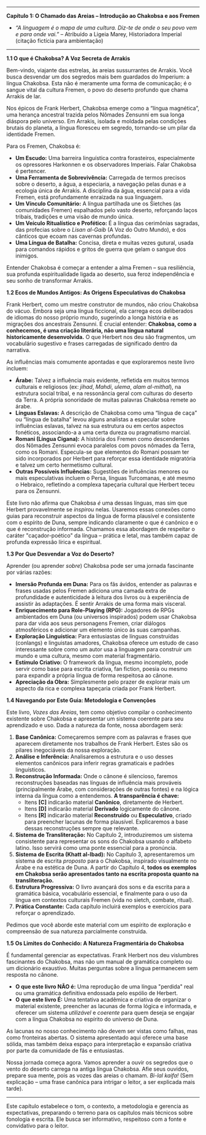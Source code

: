 
---

**Capítulo 1: O Chamado das Areias – Introdução ao Chakobsa e aos Fremen**


*   *“A linguagem é o mapa de uma cultura. Diz-te de onde o seu povo vem e para onde vai.”* – Atribuído a Ligeia Marey, Historiadora Imperial (citação fictícia para ambientação)

---

**1.1 O que é Chakobsa? A Voz Secreta de Arrakis**

Bem-vindo, viajante das estrelas, às areias sussurrantes de Arrakis. Você busca desvendar um dos segredos mais bem guardados do Imperium: a língua Chakobsa. Esta não é meramente uma forma de comunicação; é o sangue vital da cultura Fremen, o povo do deserto profundo que chama Arrakis de lar.

Nos épicos de Frank Herbert, Chakobsa emerge como a “língua magnética”, uma herança ancestral trazida pelos Nômades Zensunni em sua longa diáspora pelo universo. Em Arrakis, isolada e moldada pelas condições brutais do planeta, a língua floresceu em segredo, tornando-se um pilar da identidade Fremen.

Para os Fremen, Chakobsa é:

*   **Um Escudo:** Uma barreira linguística contra forasteiros, especialmente os opressores Harkonnen e os observadores Imperiais. Falar Chakobsa é pertencer.
*   **Uma Ferramenta de Sobrevivência:** Carregada de termos precisos sobre o deserto, a água, a especiaria, a navegação pelas dunas e a ecologia única de Arrakis. A disciplina da água, essencial para a vida Fremen, está profundamente enraizada na sua linguagem.
*   **Um Vínculo Comunitário:** A língua partilhada une os Sietches (as comunidades Fremen) espalhados pelo vasto deserto, reforçando laços tribais, tradições e uma visão de mundo única.
*   **Um Veículo Ritualístico e Profético:** É a língua das cerimônias sagradas, das profecias sobre o *Lisan al-Gaib* (A Voz do Outro Mundo), e dos cânticos que ecoam nas cavernas profundas.
*   **Uma Língua de Batalha:** Concisa, direta e muitas vezes gutural, usada para comandos rápidos e gritos de guerra que gelam o sangue dos inimigos.

Entender Chakobsa é começar a entender a alma Fremen – sua resiliência, sua profunda espiritualidade ligada ao deserto, sua feroz independência e seu sonho de transformar Arrakis.

**1.2 Ecos de Mundos Antigos: As Origens Especulativas do Chakobsa**

Frank Herbert, como um mestre construtor de mundos, não criou Chakobsa do vácuo. Embora seja uma língua ficcional, ela carrega ecos deliberados de idiomas do nosso próprio mundo, sugerindo a longa história e as migrações dos ancestrais Zensunni. É crucial entender: **Chakobsa, como a conhecemos, é uma criação literária, não uma língua natural historicamente desenvolvida.** O que Herbert nos deu são fragmentos, um vocabulário sugestivo e frases carregadas de significado dentro da narrativa.

As influências mais comumente apontadas e que exploraremos neste livro incluem:

*   **Árabe:** Talvez a influência mais evidente, refletida em muitos termos culturais e religiosos (ex: *jihad*, *Mahdi*, *ulema*, *alam al-mithal*), na estrutura social tribal, e na ressonância geral com culturas do deserto da Terra. A própria sonoridade de muitas palavras Chakobsa remete ao árabe.
*   **Línguas Eslavas:** A descrição de Chakobsa como uma “língua de caça” ou “língua de batalha” levou alguns analistas a especular sobre influências eslavas, talvez na sua estrutura ou em certos aspectos fonéticos, associando-a a uma certa dureza ou pragmatismo marcial.
*   **Romani (Língua Cigana):** A história dos Fremen como descendentes dos Nômades Zensunni evoca paralelos com povos nômades da Terra, como os Romani. Especula-se que elementos do Romani possam ter sido incorporados por Herbert para reforçar essa identidade migratória e talvez um certo hermetismo cultural.
*   **Outras Possíveis Influências:** Sugestões de influências menores ou mais especulativas incluem o Persa, línguas Turcomanas, e até mesmo o Hebraico, refletindo a complexa tapeçaria cultural que Herbert teceu para os Zensunni.

Este livro não afirma que Chakobsa *é* uma dessas línguas, mas sim que Herbert provavelmente se *inspirou* nelas. Usaremos essas conexões como guias para reconstruir aspectos da língua de forma plausível e consistente com o espírito de Duna, sempre indicando claramente o que é canônico e o que é reconstrução informada. Chamamos essa abordagem de respeitar o caráter "caçador-poético" da língua – prática e letal, mas também capaz de profunda expressão lírica e espiritual.

**1.3 Por Que Desvendar a Voz do Deserto?**

Aprender (ou aprender *sobre*) Chakobsa pode ser uma jornada fascinante por várias razões:

*   **Imersão Profunda em Duna:** Para os fãs ávidos, entender as palavras e frases usadas pelos Fremen adiciona uma camada extra de profundidade e autenticidade à leitura dos livros ou à experiência de assistir às adaptações. É sentir Arrakis de uma forma mais visceral.
*   **Enriquecimento para Role-Playing (RPG):** Jogadores de RPGs ambientados em Duna (ou universos inspirados) podem usar Chakobsa para dar vida aos seus personagens Fremen, criar diálogos atmosféricos e adicionar um elemento único às suas campanhas.
*   **Exploração Linguística:** Para entusiastas de línguas construídas (conlangs) e linguistas amadores, Chakobsa oferece um estudo de caso interessante sobre como um autor usa a linguagem para construir um mundo e uma cultura, mesmo com material fragmentário.
*   **Estímulo Criativo:** O framework da língua, mesmo incompleto, pode servir como base para escrita criativa, fan fiction, poesia ou mesmo para expandir a própria língua de forma respeitosa ao cânone.
*   **Apreciação da Obra:** Simplesmente pelo prazer de explorar mais um aspecto da rica e complexa tapeçaria criada por Frank Herbert.

**1.4 Navegando por Este Guia: Metodologia e Convenções**

Este livro, *Vozes das Areias*, tem como objetivo compilar o conhecimento existente sobre Chakobsa e apresentar um sistema coerente para seu aprendizado e uso. Dada a natureza da fonte, nossa abordagem será:

1.  **Base Canônica:** Começaremos sempre com as palavras e frases que aparecem diretamente nos trabalhos de Frank Herbert. Estes são os pilares inegociáveis da nossa exploração.
2.  **Análise e Inferência:** Analisaremos a estrutura e o uso desses elementos canônicos para inferir regras gramaticais e padrões linguísticos.
3.  **Reconstrução Informada:** Onde o cânone é silencioso, faremos reconstruções baseadas nas línguas de influência mais prováveis (principalmente Árabe, com considerações de outras fontes) e na lógica interna da língua como a entendemos. **A transparência é chave:**
    *   Itens **[C]** indicarão material **Canônico**, diretamente de Herbert.
    *   Itens **[D]** indicarão material **Derivado** logicamente do cânone.
    *   Itens **[R]** indicarão material **Reconstruído** ou **Especulativo**, criado para preencher lacunas de forma plausível. Explicaremos a base dessas reconstruções sempre que relevante.
4.  **Sistema de Transliteração:** No Capítulo 2, introduziremos um sistema consistente para representar os sons do Chakobsa usando o alfabeto latino. Isso servirá como uma ponte essencial para a pronúncia.
5.  **Sistema de Escrita (Khatt al-Ibad):** No Capítulo 3, apresentaremos um sistema de escrita *proposto* para o Chakobsa, inspirado visualmente no Árabe e na estética de Duna. A partir do Capítulo 4, **todos os exemplos em Chakobsa serão apresentados tanto na escrita proposta quanto na transliteração.**
6.  **Estrutura Progressiva:** O livro avançará dos sons e da escrita para a gramática básica, vocabulário essencial, e finalmente para o uso da língua em contextos culturais Fremen (vida no sietch, combate, ritual).
7.  **Prática Constante:** Cada capítulo incluirá exemplos e exercícios para reforçar o aprendizado.

Pedimos que você aborde este material com um espírito de exploração e compreensão de sua natureza parcialmente construída.

**1.5 Os Limites do Conhecido: A Natureza Fragmentária do Chakobsa**

É fundamental gerenciar as expectativas. Frank Herbert nos deu vislumbres fascinantes do Chakobsa, mas não um manual de gramática completo ou um dicionário exaustivo. Muitas perguntas sobre a língua permanecem sem resposta no cânone.

*   **O que este livro NÃO é:** Uma reprodução de uma língua "perdida" real ou uma gramática definitiva endossada pelo espólio de Herbert.
*   **O que este livro É:** Uma tentativa acadêmica e criativa de organizar o material existente, preencher as lacunas de forma lógica e informada, e oferecer um sistema *utilizável* e *coerente* para quem deseja se engajar com a língua Chakobsa no espírito do universo de Duna.

As lacunas no nosso conhecimento não devem ser vistas como falhas, mas como fronteiras abertas. O sistema apresentado aqui oferece uma base sólida, mas também deixa espaço para interpretação e expansão criativa por parte da comunidade de fãs e entusiastas.

Nossa jornada começa agora. Vamos aprender a ouvir os segredos que o vento do deserto carrega na antiga língua Chakobsa. Afie seus ouvidos, prepare sua mente, pois as vozes das areias o chamam. *Bi-lal kaifa!* (Sem explicação – uma frase canônica para intrigar o leitor, a ser explicada mais tarde).

---
Este capítulo estabelece o tom, o contexto, a metodologia e gerencia as expectativas, preparando o terreno para os capítulos mais técnicos sobre fonologia e escrita. Ele busca ser informativo, respeitoso com a fonte e convidativo para o leitor.
